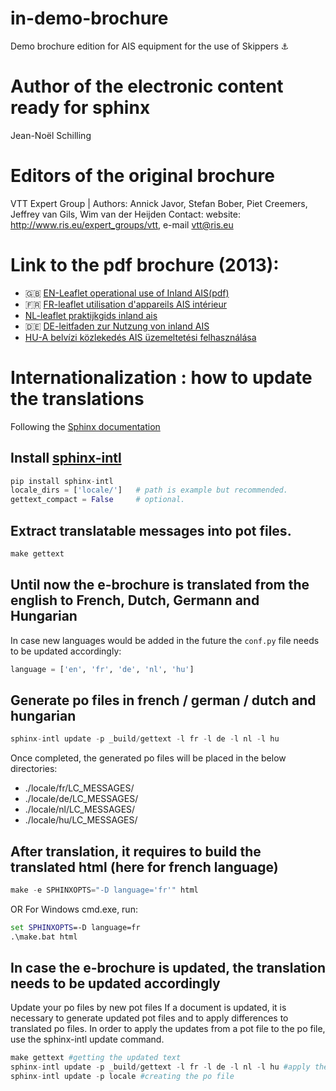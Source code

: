 # in-demo-brochure
Demo brochure edition for AIS equipment for the use of Skippers :anchor:

# Author of the electronic content ready for sphinx
Jean-Noël Schilling
# Editors of the original brochure 
VTT Expert Group | Authors: Annick Javor, Stefan Bober, Piet Creemers, Jeffrey van Gils, Wim van der Heijden
Contact: website: http://www.ris.eu/expert_groups/vtt, e-mail vtt@ris.eu

# Link to the pdf brochure (2013):

* :uk: [EN-Leaflet operational use of Inland AIS(pdf)](http://www.ris.eu/docs/File/348/leaflet_operational_use_of_inland_ais%20_ed2013_vtteg_2013%20en.pdf)
* :fr: [FR-leaflet utilisation d'appareils AIS intérieur](http://www.ris.eu/docs/File/348/leaflet_utilisation_d_appareils_ais_interieur_edition_2013_fr.pdf)
* [NL-leaflet praktijkgids inland ais](http://www.ris.eu/docs/File/348/leaflet_praktijkgids_inland_ais__edition_2013_nl.pdf)
* :de: [DE-leitfaden zur Nutzung von inland AIS](http://www.ris.eu/docs/File/348/leitfaden_zur_nutzung_von_inland_ais_edition_2013_de.pdf)
* [HU-A belvízi közlekedés AIS üzemeltetési felhasználása](http://www.ris.eu/docs/File/348/leaflet_operational_use_of_inland_ais__edition_hu.pdf)

# Internationalization : how to update the translations

Following the [Sphinx documentation](http://www.sphinx-doc.org/en/master/usage/advanced/intl.html)

## Install [sphinx-intl](https://pypi.org/project/sphinx-intl/)
```python
pip install sphinx-intl
locale_dirs = ['locale/']   # path is example but recommended.
gettext_compact = False     # optional.
```
## Extract translatable messages into pot files.
```python
make gettext
```

## Until now the e-brochure is translated from the english to French, Dutch, Germann and Hungarian  
In case new languages would be added in the future the `conf.py` file needs to be updated accordingly:
```python
language = ['en', 'fr', 'de', 'nl', 'hu'] 
```

## Generate po files in french / german / dutch and hungarian
```python
sphinx-intl update -p _build/gettext -l fr -l de -l nl -l hu
```
Once completed, the generated po files will be placed in the below directories:

* ./locale/fr/LC_MESSAGES/
* ./locale/de/LC_MESSAGES/
* ./locale/nl/LC_MESSAGES/
* ./locale/hu/LC_MESSAGES/

## After translation, it requires to build the translated html (here for french language)
```python
make -e SPHINXOPTS="-D language='fr'" html
```
OR For Windows cmd.exe, run:
```cmd
set SPHINXOPTS=-D language=fr
.\make.bat html
```

## In case the e-brochure is updated, the translation needs to be updated accordingly
Update your po files by new pot files
If a document is updated, it is necessary to generate updated pot files and to apply differences to translated po files. In order to apply the updates from a pot file to the po file, use the sphinx-intl update command.

```python
make gettext #getting the updated text
sphinx-intl update -p _build/gettext -l fr -l de -l nl -l hu #apply the text into the translations
sphinx-intl update -p locale #creating the po file 
```